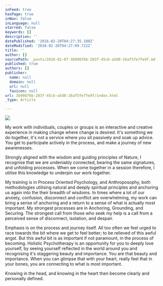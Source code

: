 ```yaml
---
inFeed: true
hasPage: true
inNav: false
inLanguage: null
starred: false
keywords: []
description: ''
datePublished: '2016-02-20T04:27:35.188Z'
dateModified: '2016-02-20T04:27:09.722Z'
title: ''
author: []
sourcePath: _posts/2016-02-07-3b99876b-283f-45cb-a5d0-26af5fe7fe9f.md
published: true
authors: []
publisher:
  name: null
  domain: null
  url: null
  favicon: null
url: 3b99876b-283f-45cb-a5d0-26af5fe7fe9f/index.html
_type: Article

---
```

![](https://the-grid-user-content.s3-us-west-2.amazonaws.com/c97594c6-3cc0-45ce-8697-fb9b9b17692f.jpg)

My work with individuals, couples or groups is an interactive and creative experience in making change where change is desired.   It's something we do together, it's not a service where you sit passively and soak up advice. You get to participate actively in the process, and make a journey of new awarenesses. 

Strongly aligned with the wisdom and guiding principles of Nature, I recognise that we are undeniably connected, bearing the same signatures, and unfolding processes. When we come together in a session therefore, I utilise this knowledge to underpin our work together. 

My training is in Process Oriented Psychology, and Anthroposophy, both methodologies utilising natural and deeply spiritual principles and anchoring us again into the their breadth of wisdoms.  In times where a lot of our anxiety, confusion, disconnect and conflict are overwhelming, my work can bring a sense of anchoring and a return to a sense of what is actually most important.  My strongest processes are in Anchoring, Grounding, and Securing. The strongest call from those who seek my help is a call from a perceived sense of disconnect, isolation, and despair. 

Emphasis is on the process and journey itself. All too often we feel urged to race towards the bit where we get to feel better; to be relieved of this awful angst. But this awful bit is as important if not paramount, in the process of becoming.  Holistic Psychotherapy is an opportunity for you to deeply love yourself, by seeing yourself reflected in the world around you and recognising it's staggering beauty and importance. You are that beauty and importance. When you can glimpse that with your heart, really feel that in your bones, you are connecting to what is most important. 

Knowing in the head, and knowing in the heart then become clearly and personally defined.